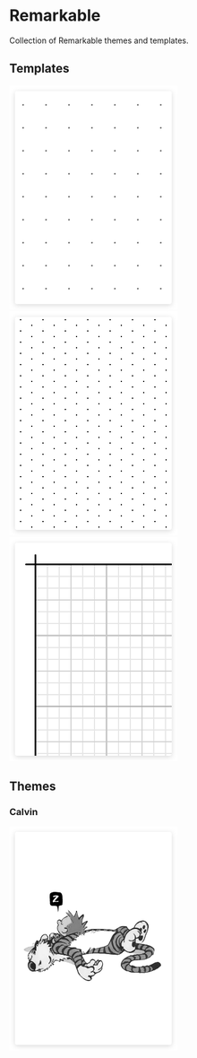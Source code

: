 # Remarkable

Collection of Remarkable themes and templates.

## Templates

[![](/template/thumb-grid-dot.png)](/template/)[![](/template/thumb-grid-iso.png)](/template/)[![](/template/thumb-grid-2-3-24.png)](/template/)

## Themes

### Calvin

[![](/themes/calvin/thumb-suspended.png)](/template/)
